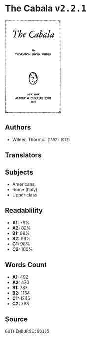 # The Cabala <kbd>v2.2.1</kbd>

![](./cover.medium.jpg "")

## Authors


 - Wilder, Thornton <small>(1897 - 1975)</small>

## Translators



## Subjects


 - Americans
 - Rome (Italy)
 - Upper class

## Readablility


 - **A1:** 76%
 - **A2:** 82%
 - **B1:** 88%
 - **B2:** 93%
 - **C1:** 98%
 - **C2:** 100%

## Words Count


 - **A1:** 492
 - **A2:** 470
 - **B1:** 787
 - **B2:** 1154
 - **C1:** 1245
 - **C2:** 793

## Source


<kbd>GUTHENBURGE:68105</kbd>

